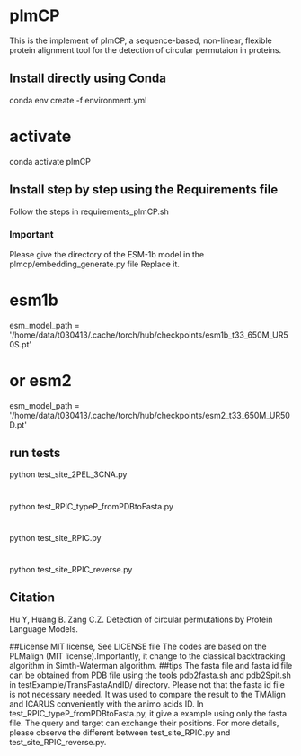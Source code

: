 # plmCP

This is the implement of plmCP, a sequence-based, non-linear, flexible protein alignment tool for the detection of circular permutaion in proteins. 

## Install directly using Conda
conda env create -f environment.yml
  # activate
conda activate plmCP
## Install step by step using the Requirements file
Follow the steps in requirements_plmCP.sh

### Important 
Please give the directory of the ESM-1b model in the plmcp/embedding_generate.py file
Replace it.
# esm1b 
esm_model_path = '/home/data/t030413/.cache/torch/hub/checkpoints/esm1b_t33_650M_UR50S.pt'
# or esm2
esm_model_path = '/home/data/t030413/.cache/torch/hub/checkpoints/esm2_t33_650M_UR50D.pt'
## run tests
python test_site_2PEL_3CNA.py
#
python test_RPIC_typeP_fromPDBtoFasta.py
#
python test_site_RPIC.py
#
python test_site_RPIC_reverse.py

## Citation
Hu Y, Huang B. Zang C.Z. Detection of circular permutations by Protein Language Models.

##License
MIT license, See LICENSE file
The codes are based on the PLMalign (MIT license).Importantly, it change to the classical backtracking algorithm in Simth-Waterman algorithm.
##tips
The fasta file and fasta id file can be obtained from PDB file using the tools pdb2fasta.sh and pdb2Spit.sh in testExample/TransFastaAndID/ directory.
Please not that the fasta id file is not necessary needed. It was used to compare the result to the TMAlign and ICARUS conveniently with the animo acids ID.
In test_RPIC_typeP_fromPDBtoFasta.py, it give a example using only the fasta file.
The query and target can exchange their positions. For more details, please observe the different between test_site_RPIC.py and test_site_RPIC_reverse.py.
